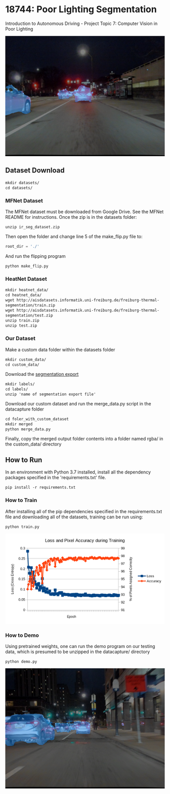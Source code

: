 # 18744: Poor Lighting Segmentation
Introduction to Autonomous Driving - Project Topic 7: Computer Vision in Poor Lighting

![Example](images/demo2.png)

## Dataset Download

```commandline
mkdir datasets/
cd datasets/
```

### MFNet Dataset
The MFNet dataset must be downloaded from Google Drive.  See the MFNet README for instructions.
Once the zip is in the datasets folder:
```commandline
unzip ir_seg_dataset.zip
```
Then open the folder and change line 5 of the make_flip.py file to:
```python
root_dir = './'
```
And run the flipping program
```commandline
python make_flip.py
```

### HeatNet Dataset
```commandline
mkdir heatnet_data/
cd heatnet_data/
wget http://aisdatasets.informatik.uni-freiburg.de/freiburg-thermal-segmentation/train.zip
wget http://aisdatasets.informatik.uni-freiburg.de/freiburg-thermal-segmentation/test.zip
unzip train.zip
unzip test.zip
```

### Our Dataset

Make a custom data folder within the datasets folder
```commandline
mkdir custom_data/
cd custom_data/
```

Download the [segmentation export](https://app.hasty.ai/projects/26cac049-ecb7-48f1-8776-201c38e81aab/edit/export)
```commandline
mkdir labels/
cd labels/
unzip 'name of segmentation export file'
```

Download our custom dataset and run the merge_data.py script in the datacapture folder
```commandline
cd foler_with_custom_dataset
mkdir merged
python merge_data.py
```

Finally, copy the merged output folder contents into a folder named rgba/ in the custom_data/ directory

## How to Run

In an environment with Python 3.7 installed, install all the dependency packages specified in the 'requirements.txt' file.

```commandline
pip install -r requirements.txt
```

### How to Train

After installing all of the pip dependencies specified in the requirements.txt file and downloading all of the datasets, training can be run using:
```commandline
python train.py
```
![Training Loss](images/training.png)

### How to Demo

Using pretrained weights, one can run the demo program on our testing data, which is presumed to be unzipped in the datacapture/ directory

```commandline
python demo.py
```

![Demo Output Example](images/demo1.png)